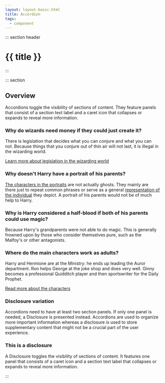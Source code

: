 ```yaml
---
layout: layout-basic.html
title: Accordion
tags:
  - component
---
```

<script type="module" src="/node_modules/@patternfly/pfe-accordion/dist/pfe-accordion.min.js"></script>
<script type="module" src="/node_modules/@patternfly/pfe-cta/dist/pfe-cta.min.js"></script>

::: section header
# {{ title }}
:::

::: section
## Overview
Accordions toggle the visibility of sections of content. They feature panels that consist of a section text label and a caret icon that collapses or expands to reveal more information.

<pfe-accordion>
  <pfe-accordion-header>
    <h3>Why do wizards need money if they could just create it?</h3>
  </pfe-accordion-header>
  <pfe-accordion-panel>
    <p>There is legislation that decides what you can conjure and what you can not. Because things that you conjure out of thin air will not last, it is illegal in the wizarding world.</p>
    <pfe-cta>
      <a href="#">Learn more about legislation in the wizarding world</a>
    </pfe-cta>
  </pfe-accordion-panel>
  <pfe-accordion-header>
    <h3>Why doesn't Harry have a portrait of his parents?</h3>
  </pfe-accordion-header>
  <pfe-accordion-panel>
    <p><a href="#">The characters in the portraits</a> are not actually ghosts. They mainly are there just to repeat common phrases or serve as a general <a href="#">representation of the individual</a> they depict. A portrait of his parents would not be of much help to Harry.</p>
  </pfe-accordion-panel>
  <pfe-accordion-header>
    <h3>Why is Harry considered a half-blood if both of his parents could use magic?</h3>
  </pfe-accordion-header>
  <pfe-accordion-panel>
    <p>Because Harry's grandparents were not able to do magic. This is generally frowned upon by those who consider themselves pure, such as the Malfoy's or other antagonists.</p>
  </pfe-accordion-panel>
  <pfe-accordion-header>
    <h3>Where do the main characters work as adults?</h3>
  </pfe-accordion-header>
  <pfe-accordion-panel>
    <p>Harry and Hermione are at the Ministry: he ends up leading the Auror department. Ron helps George at the joke shop and does very well. Ginny becomes a professional Quidditch player and then sportswriter for the Daily Prophet.</p>
    <pfe-cta>
      <a href="https://www.pottermore.com/collection/characters" target="blank">Read more about the characters</a>
    </pfe-cta>
  </pfe-accordion-panel>
</pfe-accordion>

### Disclosure variation
Accordions need to have at least two section panels. If only one panel is needed, a Disclosure is presented instead. Accordions are used to organize more important information whereas a disclosure is used to store supplementary content that might not be a crucial part of the user experience.

<pfe-accordion>
  <pfe-accordion-header>
    <h3>This is a disclosure</h3>
  </pfe-accordion-header>
  <pfe-accordion-panel>
    <p>A Disclosure toggles the visibility of sections of content. It features one panel that consists of a caret icon and a section text label that collapses or expands to reveal more information.</p>
  </pfe-accordion-panel>
</pfe-accordion>
:::